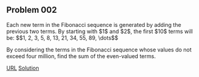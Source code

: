 ## Problem 002
<p>Each new term in the Fibonacci sequence is generated by adding the previous two terms. By starting with $1$ and $2$, the first $10$ terms will be:
$$1, 2, 3, 5, 8, 13, 21, 34, 55, 89, \dots$$</p>
<p>By considering the terms in the Fibonacci sequence whose values do not exceed four million, find the sum of the even-valued terms.</p>

[URL](https://projecteuler.net/problem=2)
[Solution](./Main.hs)
